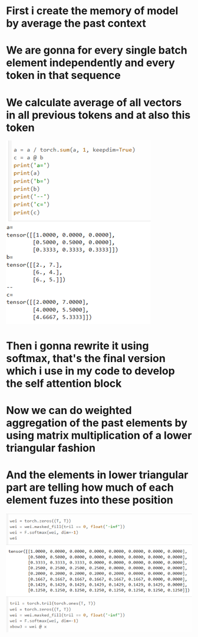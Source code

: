 # First i create the memory of model by average the past context  
# We are gonna for every single batch element independently and every token in that sequence
# We calculate average of all vectors in all previous tokens and at also this token
![](https://github.com/JakubTabor/GPT/blob/main/Images/model_memory.png)

# Then i gonna rewrite it using softmax, that's the final version which i use in my code to develop the self attention block
# Now we can do weighted aggregation of the past elements by using matrix multiplication of a lower triangular fashion
# And the elements in lower triangular part are telling how much of each element fuzes into these position
![](https://github.com/JakubTabor/GPT/blob/main/Images/model_memory_softmax.png)
